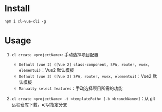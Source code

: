 # Install

`npm i cl-vue-cli -g`

# Usage

1. `cl create <projectName>`: 手动选择项目配置

   - `Default (vue 2) ([Vue 2] class-component, SPA, router, vuex, elementui)`：Vue2 默认模板
   - `Default (vue 3) ([Vue 3] SPA, router, vuex, elementui)`：Vue2 默认模板
   - `Manually select features`：手动选择项目所需的功能

2. `cl create <projectName> -t <templatePath> [-b <branchName>]`：从 git 远程仓库下载，可以指定分支
